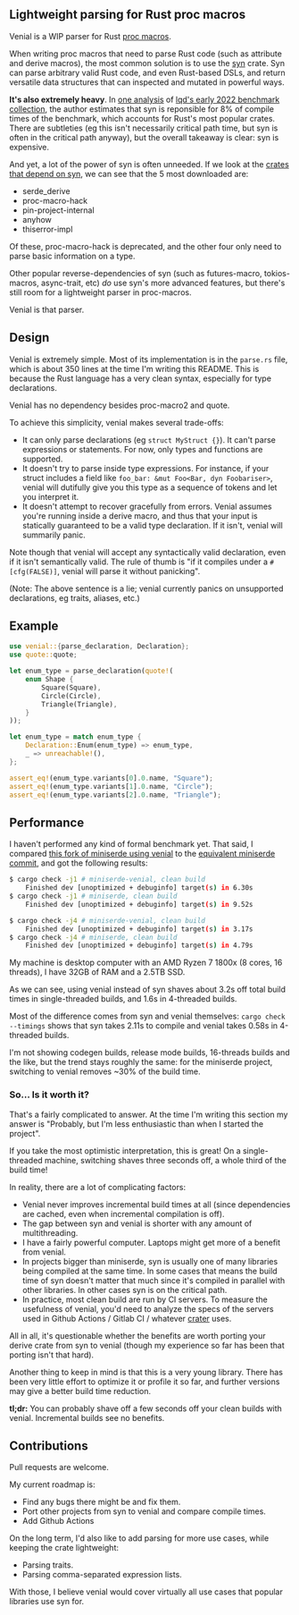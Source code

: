 ## Lightweight parsing for Rust proc macros

Venial is a WIP parser for Rust [proc macros](https://doc.rust-lang.org/reference/procedural-macros.html).

When writing proc macros that need to parse Rust code (such as attribute and derive macros), the most common solution is to use the [syn](https://docs.rs/syn/latest/syn/index.html) crate. Syn can parse arbitrary valid Rust code, and even Rust-based DSLs, and return versatile data structures that can inspected and mutated in powerful ways.

**It's also extremely heavy**. In [one analysis](https://hackmd.io/mxdn4U58Su-UQXwzOHpHag?view#round-13-cargo-timing-opt-j8) of [lqd's early 2022 benchmark collection](https://github.com/lqd/rustc-benchmarking-data), the author estimates that syn is reponsible for 8% of compile times of the benchmark, which accounts for Rust's most popular crates. There are subtleties (eg this isn't necessarily critical path time, but syn is often in the critical path anyway), but the overall takeaway is clear: syn is expensive.

And yet, a lot of the power of syn is often unneeded. If we look at the [crates that depend on syn](https://crates.io/crates/syn/reverse_dependencies), we can see that the 5 most downloaded are:

- serde_derive
- proc-macro-hack
- pin-project-internal
- anyhow
- thiserror-impl

Of these, proc-macro-hack is deprecated, and the other four only need to parse basic information on a type.

Other popular reverse-dependencies of syn (such as futures-macro, tokios-macros, async-trait, etc) *do* use syn's more advanced features, but there's still room for a lightweight parser in proc-macros.

Venial is that parser.


## Design

Venial is extremely simple. Most of its implementation is in the `parse.rs` file, which is about 350 lines at the time I'm writing this README. This is because the Rust language has a very clean syntax, especially for type declarations.

Venial has no dependency besides proc-macro2 and quote.

To achieve this simplicity, venial makes several trade-offs:

- It can only parse declarations (eg `struct MyStruct {}`). It can't parse expressions or statements. For now, only types and functions are supported.
- It doesn't try to parse inside type expressions. For instance, if your struct includes a field like `foo_bar: &mut Foo<Bar, dyn Foobariser>`, venial will dutifully give you this type as a sequence of tokens and let you interpret it.
- It doesn't attempt to recover gracefully from errors. Venial assumes you're running inside a derive macro, and thus that your input is statically guaranteed to be a valid type declaration. If it isn't, venial will summarily panic.

Note though that venial will accept any syntactically valid declaration, even if it isn't semantically valid. The rule of thumb is "if it compiles under a `#[cfg(FALSE)]`, venial will parse it without panicking".

(Note: The above sentence is a lie; venial currently panics on unsupported declarations, eg traits, aliases, etc.)


## Example

```rust
use venial::{parse_declaration, Declaration};
use quote::quote;

let enum_type = parse_declaration(quote!(
    enum Shape {
        Square(Square),
        Circle(Circle),
        Triangle(Triangle),
    }
));

let enum_type = match enum_type {
    Declaration::Enum(enum_type) => enum_type,
    _ => unreachable!(),
};

assert_eq!(enum_type.variants[0].0.name, "Square");
assert_eq!(enum_type.variants[1].0.name, "Circle");
assert_eq!(enum_type.variants[2].0.name, "Triangle");
```

## Performance

I haven't performed any kind of formal benchmark yet. That said, I compared [this fork of miniserde using venial](https://github.com/PoignardAzur/miniserde/tree/098bbbc3bac5812dc6613e334281d649fcbf88dc) to the [equivalent miniserde commit](https://github.com/dtolnay/miniserde/tree/4951a04384a69a3261e1a817ac4d146b119e953b), and got the following results:

```sh
$ cargo check -j1 # miniserde-venial, clean build
    Finished dev [unoptimized + debuginfo] target(s) in 6.30s
$ cargo check -j1 # miniserde, clean build
    Finished dev [unoptimized + debuginfo] target(s) in 9.52s

$ cargo check -j4 # miniserde-venial, clean build
    Finished dev [unoptimized + debuginfo] target(s) in 3.17s
$ cargo check -j4 # miniserde, clean build
    Finished dev [unoptimized + debuginfo] target(s) in 4.79s
```

My machine is desktop computer with an AMD Ryzen 7 1800x (8 cores, 16 threads), I have 32GB of RAM and a 2.5TB SSD.

As we can see, using venial instead of syn shaves about 3.2s off total build times in single-threaded builds, and 1.6s in 4-threaded builds.

Most of the difference comes from syn and venial themselves: `cargo check --timings` shows that syn takes 2.11s to compile and venial takes 0.58s in 4-threaded builds.

I'm not showing codegen builds, release mode builds, 16-threads builds and the like, but the trend stays roughly the same: for the miniserde project, switching to venial removes ~30% of the build time.

### So... Is it worth it?

That's a fairly complicated to answer. At the time I'm writing this section my answer is "Probably, but I'm less enthusiastic than when I started the project".

If you take the most optimistic interpretation, this is great! On a single-threaded machine, switching shaves three seconds off, a whole third of the build time!

In reality, there are a lot of complicating factors:

- Venial never improves incremental build times at all (since dependencies are cached, even when incremental compilation is off).
- The gap between syn and venial is shorter with any amount of multithreading.
- I have a fairly powerful computer. Laptops might get more of a benefit from venial.
- In projects bigger than miniserde, syn is usually one of many libraries being compiled at the same time. In some cases that means the build time of syn doesn't matter that much since it's compiled in parallel with other libraries. In other cases syn is on the critical path.
- In practice, most clean build are run by CI servers. To measure the usefulness of venial, you'd need to analyze the specs of the servers used in Github Actions / Gitlab CI / whatever [crater](https://github.com/rust-lang/crater) uses.

All in all, it's questionable whether the benefits are worth porting your derive crate from syn to venial (though my experience so far has been that porting isn't that hard).

Another thing to keep in mind is that this is a very young library. There has been very little effort to optimize it or profile it so far, and further versions may give a better build time reduction.

**tl;dr:** You can probably shave off a few seconds off your clean builds with venial. Incremental builds see no benefits.

## Contributions

Pull requests are welcome.

My current roadmap is:

- Find any bugs there might be and fix them.
- Port other projects from syn to venial and compare compile times.
- Add Github Actions

On the long term, I'd also like to add parsing for more use cases, while keeping the crate lightweight:

- Parsing traits.
- Parsing comma-separated expression lists.

With those, I believe venial would cover virtually all use cases that popular libraries use syn for.

